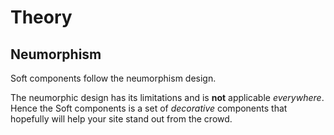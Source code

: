 # Theory

## Neumorphism

Soft components follow the neumorphism design.

The neumorphic design has its limitations and is **not** applicable *everywhere*. Hence the Soft components is a set of *decorative* components that hopefully will help your site stand out from the crowd. 


